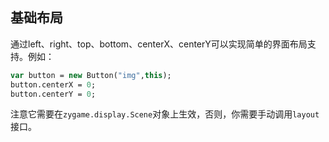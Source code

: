 ## 基础布局
通过left、right、top、bottom、centerX、centerY可以实现简单的界面布局支持。例如：
```haxe
var button = new Button("img",this);
button.centerX = 0;
button.centerY = 0;
```
注意它需要在`zygame.display.Scene`对象上生效，否则，你需要手动调用`layout`接口。